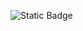 ![Static Badge]([https://img.shields.io/badge/:badgeContent](https://img.shields.io/github/watchers/KeQuerPoland/KeQuerPoland.svg))
